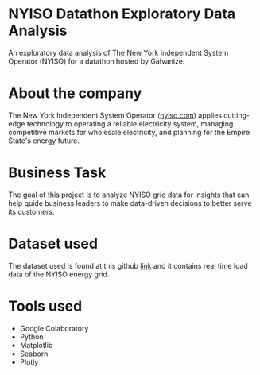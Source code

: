 
# NYISO Datathon Exploratory Data Analysis

An exploratory data analysis of The New York Independent System Operator (NYISO) for 
a datathon hosted by Galvanize.

# About the company

The New York Independent System Operator ([nyiso.com](https://www.nyiso.com/)) applies cutting-edge technology to operating a reliable electricity system, managing competitive markets for wholesale electricity, and planning for the Empire State's energy future.

# Business Task

The goal of this project is to analyze NYISO grid data for insights that can help guide business leaders to make data-driven decisions to better serve its customers.

# Dataset used

The dataset used is found at this github [link](https://raw.githubusercontent.com/Jameshskelton/datathon/main/Beginner_Track_dataset/OASIS_Real_Time_Dispatch_Actual_Load.csv) and it contains real time load data of the NYISO energy grid.

# Tools used

* Google Colaboratory
* Python
* Matplotlib
* Seaborn
* Plotly